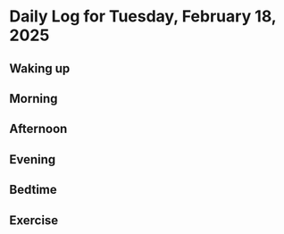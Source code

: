 # Daily Log for Tuesday, February 18, 2025

## Waking up

## Morning

## Afternoon

## Evening

## Bedtime

## Exercise
